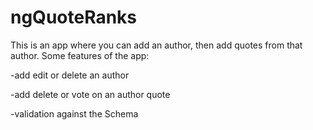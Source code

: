 # ngQuoteRanks
This is an app where you can add an author, then add quotes from that author.
Some features of the app: 

-add edit or delete an author

-add delete or vote on an author quote

-validation against the Schema 
